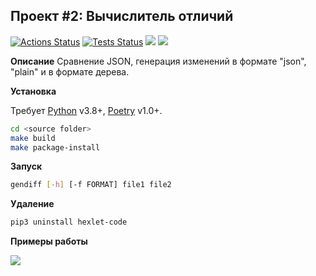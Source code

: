 ## Проект #2: Вычислитель отличий

[![Actions Status](https://github.com/mr-xeroth/python-project-lvl2/workflows/hexlet-check/badge.svg)](https://github.com/mr-xeroth/python-project-lvl2/actions)
[![Tests Status](https://github.com/mr-xeroth/python-project-lvl2/workflows/test-on-push/badge.svg)](https://github.com/mr-xeroth/python-project-lvl2/actions/workflows/test-on-push.yaml)
<a href="https://codeclimate.com/github/mr-xeroth/python-project-lvl2/maintainability"><img src="https://api.codeclimate.com/v1/badges/2d826e4dba0f5b389023/maintainability" /></a>
<a href="https://codeclimate.com/github/mr-xeroth/python-project-lvl2/test_coverage"><img src="https://api.codeclimate.com/v1/badges/2d826e4dba0f5b389023/test_coverage" /></a>

**Описание**
Сравнение JSON, генерация изменений в формате "json", "plain" и в формате дерева.

**Установка**

Требует [Python](https://www.python.org/) v3.8+, [Poetry](https://python-poetry.org/) v1.0+.

```sh
cd <source folder>
make build
make package-install
```

**Запуск**

```sh
gendiff [-h] [-f FORMAT] file1 file2
```

**Удаление**

```sh
pip3 uninstall hexlet-code
```

**Примеры работы**

<a href="https://asciinema.org/a/KxtWJqYz9iuKYqtHCRWm9Y6oB" target="_blank"><img src="https://asciinema.org/a/KxtWJqYz9iuKYqtHCRWm9Y6oB.svg" /></a>
